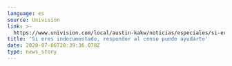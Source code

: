 ```yaml
---
language: es
source: Univision
link: >-
  https://www.univision.com/local/austin-kakw/noticias/especiales/si-eres-indocumentado-responder-al-censo-puede-ayudarte
title: 'Si eres indocumentado, responder al censo puede ayudarte'
date: 2020-07-06T20:39:36.078Z
type: news_story
---
```


